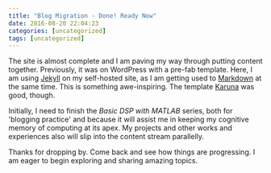 ```yaml
---
title: "Blog Migration - Done! Ready Now"
date: 2016-08-20 22:04:23
categories: [uncategorized]
tags: [uncategorized]
---
```

The site is almost complete and I am paving my way through putting content together. Previously, it was on WordPress with a pre-fab template. Here, I am using [Jekyll][jekyll] on my self-hosted site, as I am getting used to [Markdown][markdown] at the same time. This is something awe-inspiring. The template [Karuna][karuna] was good, though.

Initially, I need to finish the _Basic DSP with MATLAB_ series, both for 'blogging practice' and because it will assist me in keeping my cognitive memory of computing at its apex. My projects and other works and experiences also will slip into the content stream parallelly.

Thanks for dropping by. Come back and see how things are progressing. I am eager to begin exploring and sharing amazing topics.

[jekyll]:		http://jekyllrb.com
[markdown]:		https://daringfireball.net/projects/markdown/
[karuna]:		https://wordpress.com/theme/karuna